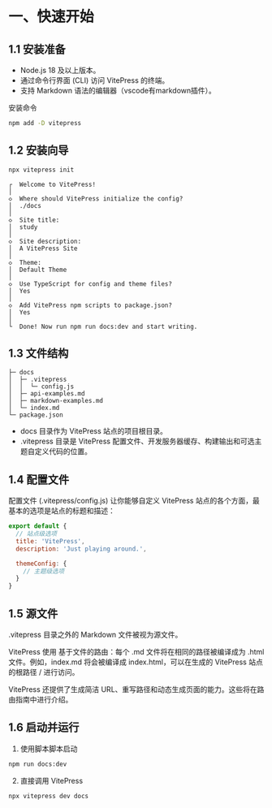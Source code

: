 
# 一、快速开始

## 1.1 安装准备

- Node.js 18 及以上版本。
- 通过命令行界面 (CLI) 访问 VitePress 的终端。
- 支持 Markdown 语法的编辑器（vscode有markdown插件）。


安装命令

```sh
npm add -D vitepress
```

## 1.2 安装向导


```sh
npx vitepress init
```
```
┌  Welcome to VitePress!
│
◇  Where should VitePress initialize the config?
│  ./docs
│
◇  Site title:
│  study
│
◇  Site description:
│  A VitePress Site
│
◇  Theme:
│  Default Theme
│
◇  Use TypeScript for config and theme files?
│  Yes
│
◇  Add VitePress npm scripts to package.json?
│  Yes
│
└  Done! Now run npm run docs:dev and start writing.
```


## 1.3 文件结构

```
├─ docs 
│  ├─ .vitepress
│  │  └─ config.js
│  ├─ api-examples.md
│  ├─ markdown-examples.md
│  └─ index.md
└─ package.json
```


- docs 目录作为 VitePress 站点的项目根目录。
- .vitepress 目录是 VitePress 配置文件、开发服务器缓存、构建输出和可选主题自定义代码的位置。

## 1.4 配置文件

配置文件 (.vitepress/config.js) 让你能够自定义 VitePress 站点的各个方面，最基本的选项是站点的标题和描述：

```js
export default {
  // 站点级选项
  title: 'VitePress',
  description: 'Just playing around.',

  themeConfig: {
    // 主题级选项
  }
}
```

## 1.5 源文件

.vitepress 目录之外的 Markdown 文件被视为源文件。

VitePress 使用 基于文件的路由：每个 .md 文件将在相同的路径被编译成为 .html 文件。例如，index.md 将会被编译成 index.html，可以在生成的 VitePress 站点的根路径 / 进行访问。

VitePress 还提供了生成简洁 URL、重写路径和动态生成页面的能力。这些将在路由指南中进行介绍。


## 1.6 启动并运行

1. 使用脚本脚本启动

```sh
npm run docs:dev
```

2. 直接调用 VitePress

```sh
npx vitepress dev docs
```
